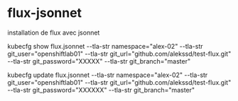 # flux-jsonnet
installation de flux avec jsonnet

kubecfg show flux.jsonnet --tla-str namespace="alex-02" --tla-str git_user="openshiftlab01"  --tla-str git_url="github.com/alekssd/test-flux.git" --tla-str git_password="XXXXX" --tla-str git_branch="master"

kubecfg update flux.jsonnet --tla-str namespace="alex-02" --tla-str git_user="openshiftlab01"  --tla-str git_url="github.com/alekssd/test-flux.git" --tla-str git_password="XXXXXX" --tla-str git_branch="master"
